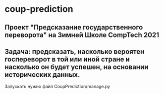 # coup-prediction
Проект "Предсказание государственного переворота" на Зимней Школе CompTech 2021
-----------------------------------------------------------------------------------------------------------------------------------------------------------------------------------
Задача: предсказать, насколько вероятен госпереворот в той или иной стране и насколько он будет успешен, на основании исторических данных.
----------------------------------------------------------------------------------------------------------------------------------------------------------------------------------
Запускать нужно файл CoupPrediction/manage.py

